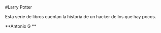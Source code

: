 #Larry Potter

Esta serie de libros cuentan la historia de un hacker de los que hay pocos.

**Antonio G  **